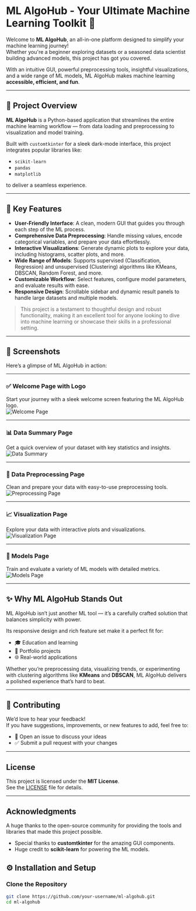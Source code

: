 # ML AlgoHub - Your Ultimate Machine Learning Toolkit 🚀

Welcome to **ML AlgoHub**, an all-in-one platform designed to simplify your machine learning journey!  
Whether you're a beginner exploring datasets or a seasoned data scientist building advanced models, this project has got you covered.

With an intuitive GUI, powerful preprocessing tools, insightful visualizations, and a wide range of ML models, ML AlgoHub makes machine learning **accessible, efficient, and fun**.

---

## 📌 Project Overview

**ML AlgoHub** is a Python-based application that streamlines the entire machine learning workflow — from data loading and preprocessing to visualization and model training.

Built with `customtkinter` for a sleek dark-mode interface, this project integrates popular libraries like:

- `scikit-learn`
- `pandas`
- `matplotlib`

to deliver a seamless experience.

---

## 🌟 Key Features

- **User-Friendly Interface**: A clean, modern GUI that guides you through each step of the ML process.
- **Comprehensive Data Preprocessing**: Handle missing values, encode categorical variables, and prepare your data effortlessly.
- **Interactive Visualizations**: Generate dynamic plots to explore your data, including histograms, scatter plots, and more.
- **Wide Range of Models**: Supports supervised (Classification, Regression) and unsupervised (Clustering) algorithms like KMeans, DBSCAN, Random Forest, and more.
- **Customizable Workflow**: Select features, configure model parameters, and evaluate results with ease.
- **Responsive Design**: Scrollable sidebar and dynamic result panels to handle large datasets and multiple models.

> This project is a testament to thoughtful design and robust functionality, making it an excellent tool for anyone looking to dive into machine learning or showcase their skills in a professional setting.

---
## 📸 Screenshots  
Here’s a glimpse of ML AlgoHub in action:

---

### ✅ Welcome Page with Logo  
Start your journey with a sleek welcome screen featuring the ML AlgoHub logo.  
![Welcome Page](Core\images\welcome.jpg)

---

### 📊 Data Summary Page  
Get a quick overview of your dataset with key statistics and insights.  
![Data Summary](Core\images\summary.jpg)

---

### 🧹 Data Preprocessing Page  
Clean and prepare your data with easy-to-use preprocessing tools.  
![Preprocessing Page](Core\images\pre.jpg)

---

### 📈 Visualization Page  
Explore your data with interactive plots and visualizations.  
![Visualization Page](Core\images\vi.jpg)

---

### 🤖 Models Page  
Train and evaluate a variety of ML models with detailed metrics.  
![Models Page](Core\images\models.jpg)

---

## ✨ Why ML AlgoHub Stands Out  

ML AlgoHub isn’t just another ML tool — it’s a carefully crafted solution that balances simplicity with power.

Its responsive design and rich feature set make it a perfect fit for:

- 🎓 Education and learning  
- 💼 Portfolio projects  
- 🌐 Real-world applications  

Whether you’re preprocessing data, visualizing trends, or experimenting with clustering algorithms like **KMeans** and **DBSCAN**, ML AlgoHub delivers a polished experience that’s hard to beat.

---

## 🤝 Contributing  

We’d love to hear your feedback!  
If you have suggestions, improvements, or new features to add, feel free to:

- 🐛 Open an issue to discuss your ideas  
- ✅ Submit a pull request with your changes

---

##  License  

This project is licensed under the **MIT License**.  
See the [LICENSE](LICENSE) file for details.

---

##  Acknowledgments  

A huge thanks to the open-source community for providing the tools and libraries that made this project possible.

- Special thanks to **customtkinter** for the amazing GUI components.  
- Huge credit to **scikit-learn** for powering the ML models.

## ⚙️ Installation and Setup

### Clone the Repository

```bash
git clone https://github.com/your-username/ml-algohub.git
cd ml-algohub
